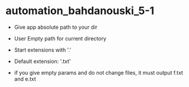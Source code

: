 # automation_bahdanouski_5-1

- Give app absolute path to your dir
- User Empty path for current directory
- Start extensions with '.'
- Default extension: '.txt'


- if you give empty params and do not change files, it must output f.txt and e.txt 
